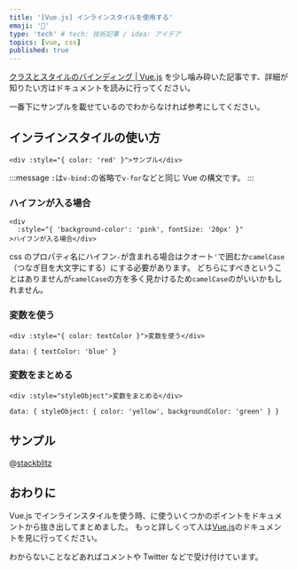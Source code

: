 ```yaml
---
title: '[Vue.js] インラインスタイルを使用する'
emoji: '🔖'
type: 'tech' # tech: 技術記事 / idea: アイデア
topics: [vue, css]
published: true
---
```


[クラスとスタイルのバインディング | Vue.js](https://v3.ja.vuejs.org/guide/class-and-style.html#%E3%82%A4%E3%83%B3%E3%83%A9%E3%82%A4%E3%83%B3%E3%82%B9%E3%82%BF%E3%82%A4%E3%83%AB%E3%81%AE%E3%83%8F%E3%82%99%E3%82%A4%E3%83%B3%E3%83%86%E3%82%99%E3%82%A3%E3%83%B3%E3%82%AF%E3%82%99) を少し噛み砕いた記事です、詳細が知りたい方はドキュメントを読みに行ってください。

一番下にサンプルを載せているのでわからなければ参考にしてください。

## インラインスタイルの使い方

```vue
<div :style="{ color: 'red' }">サンプル</div>
```

:::message
`:`は`v-bind:`の省略で`v-for`などと同じ Vue の構文です。
:::

### ハイフンが入る場合

```vue
<div
  :style="{ 'background-color': 'pink', fontSize: '20px' }"
>ハイフンが入る場合</div>
```

css のプロパティ名にハイフン`-`が含まれる場合はクオート`'`で囲むか`camelCase`（つなぎ目を大文字にする）にする必要があります。
どちらにすべきということはありませんが`camelCase`の方を多く見かけるため`camelCase`のがいいかもしれません。

### 変数を使う

```vue
<div :style="{ color: textColor }">変数を使う</div>

data: { textColor: 'blue' }
```

### 変数をまとめる

```vue
<div :style="styleObject">変数をまとめる</div>

data: { styleObject: { color: 'yellow', backgroundColor: 'green' } }
```

## サンプル

@[stackblitz](https://stackblitz.com/edit/vue-inline-style?embed=1&file=src/App.vue&hideExplorer=1&hideNavigation=1)

## おわりに

Vue.js でインラインスタイルを使う時、に使ういくつかのポイントをドキュメントから抜き出してまとめました。
もっと詳しくって人は[Vue.js](https://jp.vuejs.org/index.html)のドキュメントを見に行ってください。

わからないことなどあればコメントや Twitter などで受け付けています。
